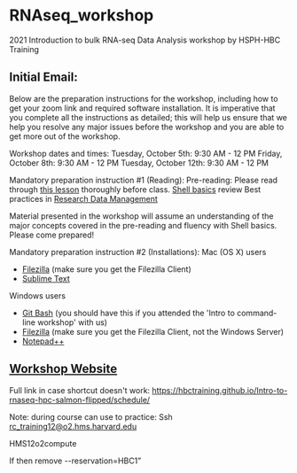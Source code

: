 # RNAseq_workshop
2021  Introduction to bulk RNA-seq Data Analysis workshop by HSPH-HBC Training

## Initial Email:
 
Below are the preparation instructions for the workshop, including how to get your zoom link and required software installation. It is imperative that you complete all the instructions as detailed; this will help us ensure that we help you resolve any major issues before the workshop and you are able to get more out of the workshop. 
 
Workshop dates and times:
Tuesday, October 5th: 9:30 AM - 12 PM
Friday, October 8th: 9:30 AM - 12 PM
Tuesday, October 12th: 9:30 AM - 12 PM
 
Mandatory preparation instruction #1 (Reading):
Pre-reading:
Please read through [this lesson](https://hbctraining.github.io/Intro-to-rnaseq-hpc-salmon-flipped/lessons/01_intro-to-RNAseq.html) thoroughly before class.
[Shell basics](https://hbctraining.github.io/Intro-to-rnaseq-hpc-salmon-flipped/lessons/shell_review.html) review
Best practices in [Research Data Management](https://hbctraining.github.io/Intro-to-rnaseq-hpc-salmon-flipped/lessons/04a_data_organization.html)
 
Material presented in the workshop will assume an understanding of the major concepts covered in the pre-reading and fluency with Shell basics. Please come prepared! 
 
Mandatory preparation instruction #2 (Installations):
Mac (OS X) users  
- [Filezilla](https://filezilla-project.org/) (make sure you get the Filezilla Client)  
- [Sublime Text](http://www.sublimetext.com/)
 
Windows users  
- [Git Bash](https://git-scm.com/download/win) (you should have this if you attended the 'Intro to command-line workshop' with us)  
- [Filezilla](https://filezilla-project.org/) (make sure you get the Filezilla Client, not the Windows Server)  
- [Notepad++](http://notepad-plus-plus.org/)

## [Workshop Website](https://hbctraining.github.io/Intro-to-rnaseq-hpc-salmon-flipped/schedule/)

Full link in case shortcut doesn't work: https://hbctraining.github.io/Intro-to-rnaseq-hpc-salmon-flipped/schedule/

Note: during course can use to practice:
Ssh rc_training12@o2.hms.harvard.edu

HMS12o2compute

If <Access denied to requested reservation> then remove --reservation=HBC1”
